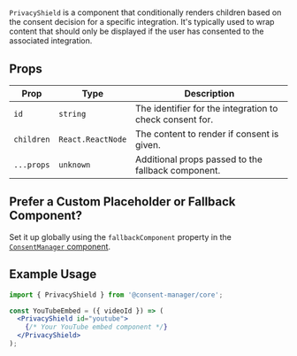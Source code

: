 # <PrivacyShield />

`PrivacyShield` is a component that conditionally renders children based on the consent decision for a specific integration. It's typically used to wrap content that should only be displayed if the user has consented to the associated integration.

## Props
| Prop         | Type                        | Description                                                  |
|--------------|-----------------------------|--------------------------------------------------------------|
| `id`         | `string`                    | The identifier for the integration to check consent for.     |
| `children`   | `React.ReactNode`           | The content to render if consent is given.                   |
| `...props`   | `unknown`                   | Additional props passed to the fallback component.           |

## Prefer a Custom Placeholder or Fallback Component?

Set it up globally using the `fallbackComponent` property in the [`ConsentManager` component](./consent-manager.md).

## Example Usage
```jsx
import { PrivacyShield } from '@consent-manager/core';

const YouTubeEmbed = ({ videoId }) => (
  <PrivacyShield id="youtube">
    {/* Your YouTube embed component */}
  </PrivacyShield>
);
```